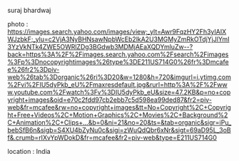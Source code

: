 suraj bhardwaj 

photo : https://images.search.yahoo.com/images/view;_ylt=Awr9FqzHY2Fh3yIAIXWJzbkF;_ylu=c2VjA3NyBHNsawNpbWcEb2lkA2U3MGMyZmRkOTdjYjJlYmI3YzVkNTk4ZWE5OWRlZDg3BGdwb3MDMjAEaXQDYmluZw--?back=https%3A%2F%2Fimages.search.yahoo.com%2Fsearch%2Fimages%3Fp%3Dnocopyrightimages%26type%3DE211US714G0%26fr%3Dmcafee%26fr2%3Dpiv-web%26tab%3Dorganic%26ri%3D20&w=1280&h=720&imgurl=i.ytimg.com%2Fvi%2FIU5dyPkb_eU%2Fmaxresdefault.jpg&rurl=http%3A%2F%2Fwww.youtube.com%2Fwatch%3Fv%3DIU5dyPkb_eU&size=47.2KB&p=no+copyright+images&oid=e70c2fdd97cb2ebb7c5d598ea99ded87&fr2=piv-web&fr=mcafee&rw=no+copyright+images&tt=No+Copyright%2C+Copyright+Free+Videos%2C+Motion+Graphics%2C+Movies%2C+Background%2C+Animation%2C+Clips+...&b=0&ni=21&no=20&ts=&tab=organic&sigr=iPu_bebSfB6n&sigb=S4XU4bZyNu0c&sigi=zWuQdQbr6xNr&sigt=69aD95L_3oBf&.crumb=rIXvYpWDokD&fr=mcafee&fr2=piv-web&type=E211US714G0

location : India
